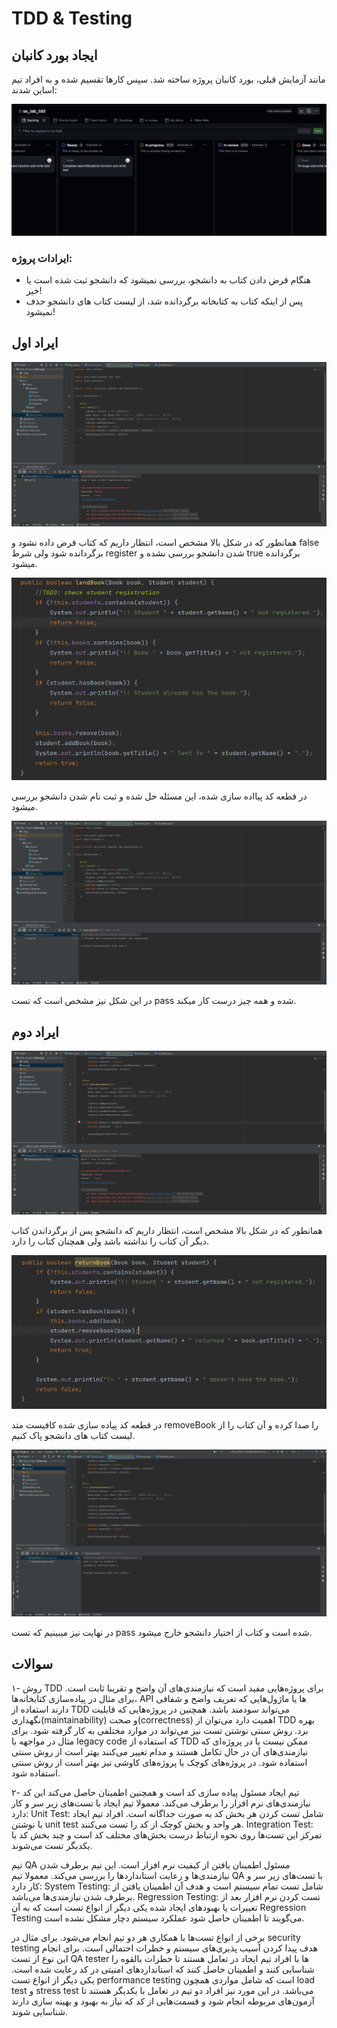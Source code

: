 # TDD & Testing


## ایجاد بورد کانبان
مانند آزمایش قبلی، بورد کانبان پروژه ساخته شد. سپس کارها تقسیم شده و به افراد تیم اساین شدند:

<img src="./assets/kanban.png">

### ایرادات پروژه:

+ هنگام قرض دادن کتاب به دانشجو، بررسی نمیشود که دانشجو ثبت شده است یا خیر!
+ پس از اینکه کتاب به کتابخانه برگردانده شد، از لیست کتاب های دانشجو حذف نمیشود!

## ایراد اول

<img src="./assets/bugs/1.png">

همانطور که در شکل بالا مشخص است، انتظار داریم که کتاب قرض داده نشود و false برگردانده شود ولی شرط register شدن دانشجو
بررسی نشده و true برگردانده میشود.

<img src="./assets/bugs/2.png">

در قطعه کد پیااده سازی شده، این مسئله حل شده و ثبت نام شدن دانشجو بررسی میشود.

<img src="./assets/bugs/3.png">

در این شکل نیز مشخص است که تست pass شده و همه چیز درست کار میکند.

## ایراد دوم

<img src="./assets/bugs/4.png">

همانطور که در شکل بالا مشخص است، انتظار داریم که دانشجو پس از برگرداندن کتاب دیگر آن کتاب را نداشته باشد ولی همچنان کتاب
را دارد.

<img src="./assets/bugs/5.png">

در قطعه کد پیاده سازی شده کافیست متد removeBook را صدا کرده و آن کتاب را از لیست کتاب های دانشجو پاک کنیم.

<img src="./assets/bugs/6.png">

در نهایت نیز میبینیم که تست pass شده است و کتاب از اختیار دانشجو خارج میشود.

## سوالات
۱- روش TDD برای پروژه‌هایی مفید است که نیازمندی‌های آن واضح و تقریبا ثابت است. برای مثال در پیاده‌سازی کتابخانه‌ها، API ها یا ماژول‌هایی که تعریف واضح و شفافی دارند استفاده از TDD می‌تواند سودمند باشد. همچنین در پروژه‌هایی که قابلیت نگهداری(maintainability) و صحت(correctness) اهمیت دارد می‌توان از TDD بهره برد.
روش سنتی نوشتن تست نیز می‌تواند در موارد مختلفی به کار گرفته شود. برای مثال در مواجهه با legacy code که استفاده از TDD ممکن نیست یا در پروژه‌‌ای که نیازمندی‌های آن در حال تکامل هستند و مدام تغییر می‌کنند بهتر است از روش سنتی استفاده شود. در پروژه‌های کوچک یا پروژه‌های کاوشی نیز بهتر است از روش سنتی استفاده شود.


۲- تیم ایجاد مسئول پیاده سازی کد است و همچنین اطمینان حاصل می‌کند این کد نیازمندی‌‌های نرم افزار را برطرف می‌کند. معمولا تیم ایجاد با تست‌های زیر سر و کار دارد:
Unit Test: شامل تست کردن هر بخش کد به صورت جداگانه است. افراد تیم ایجاد با نوشتن unit test هر واحد و بخش کوچک از کد را تست می‌کنند.
Integration Test: تمرکز این تست‌ها روی نحوه ارتباط درست بخش‌های مختلف کد است و چند بخش کد با یکدیگر تست می‌شوند.

تیم QA مسئول اطمینان یافتن از کیفیت نرم افزار است. این تیم برطرف شدن نیازمندی‌ها و رعایت استانداردها را بررسی می‌کند. معمولا تیم QA با تست‌های زیر سر و کار دارد:
System Testing: شامل تست تمام سیستم است و هدف آن اطمینان یافتن از برطرف شدن نیازمندی‌ها می‌باشد.
Regression Testing: تست کردن نرم افزار بعد از تغییرات یا بهبود‌های ایجاد شده یکی دیگر از انواع تست است که به آن Regression Testing می‌گویند تا اطمینان حاصل شود عملکرد سیستم دچار مشکل نشده است.

برخی از انواع تست‌ها با همکاری هر دو تیم انجام می‌شود. برای مثال در security testing هدف پیدا کردن آسیب پذیری‌های سیستم و خطرات احتمالی است. برای انجام این نوع از تست QA tester ها با افراد تیم ایجاد در تعامل هستند تا خطرات بالقوه را شناسایی کنند و اطمینان حاصل کنند که استانداردهای امنیتی در کد رعایت شده است. یکی دیگر از انواع تست performance testing است که شامل مواردی همچون load test و stress test می‌باشد. در این مورد نیز افراد دو تیم در تعامل با یکدیگر هستند تا آزمون‌های مربوطه انجام شود و قسمت‌هایی از کد که نیاز به بهبود و بهینه سازی دارند شناسایی شوند.
